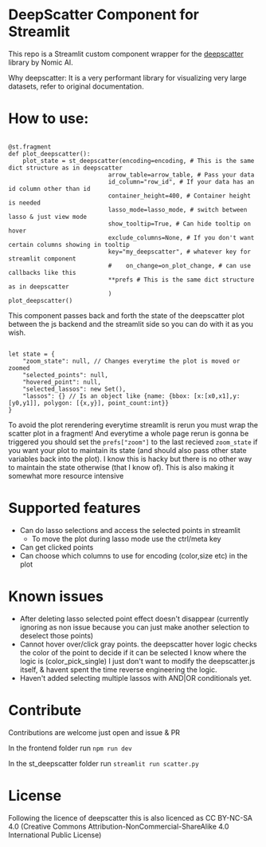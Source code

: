 # DeepScatter Component for Streamlit

This repo is a Streamlit custom component wrapper for the [deepscatter](https://github.com/nomic-ai/deepscatter) library by Nomic AI.

Why deepscatter: It is a very performant library for visualizing very large datasets, refer to original documentation.

# How to use:

```

@st.fragment
def plot_deepscatter():
    plot_state = st_deepscatter(encoding=encoding, # This is the same dict structure as in deepscatter
                            arrow_table=arrow_table, # Pass your data
                            id_column="row_id", # If your data has an id column other than id
                            container_height=400, # Container height is needed
                            lasso_mode=lasso_mode, # switch between lasso & just view mode
                            show_tooltip=True, # Can hide tooltip on hover
                            exclude_columns=None, # If you don't want certain columns showing in tooltip
                            key="my_deepscatter", # whatever key for streamlit component
                            #    on_change=on_plot_change, # can use callbacks like this
                            **prefs # This is the same dict structure as in deepscatter
                            )
plot_deepscatter()
```

 This component passes back and forth the state of the deepscatter plot between the js backend and the streamlit side so you can do with it as you wish. 


```

let state = {
    "zoom_state": null, // Changes everytime the plot is moved or zoomed
    "selected_points": null,
    "hovered_point": null,
    "selected_lassos": new Set(),
    "lassos": {} // Is an object like {name: {bbox: [x:[x0,x1],y:[y0,y1]], polygon: [{x,y}], point_count:int}}
}

```

To avoid the plot rerendering everytime streamlit is rerun you must wrap the scatter plot in a fragment! And everytime a whole page rerun is gonna be triggered you should set the `prefs["zoom"]` to the last recieved `zoom_state` if you want your plot to maintain its state (and should also pass other state variables back into the plot). I know this is hacky but there is no other way to maintain the state otherwise (that I know of). This is also making it somewhat more resource intensive

# Supported features

- Can do lasso selections and access the selected points in streamlit
    - To move the plot during lasso mode use the ctrl/meta key
- Can get clicked points
- Can choose which columns to use for encoding (color,size etc) in the plot


# Known issues

- After deleting lasso selected point effect doesn't disappear (currently ignoring as non issue because you can just make another selection to deselect those points)
- Cannot hover over/click gray points. the deepscatter hover logic checks the color of the point to decide if it can be selected I know where the logic is (color_pick_single) I just don't want to modify the deepscatter.js itself, & havent spent the time reverse engineering the logic.
- Haven't added selecting multiple lassos with AND|OR conditionals yet.

# Contribute
Contributions are welcome just open and issue & PR

In the frontend folder run
`npm run dev`

In the st_deepscatter folder run
`streamlit run scatter.py ` 

# License
Following the licence of deepscatter this is also licenced as CC BY-NC-SA 4.0 (Creative Commons Attribution-NonCommercial-ShareAlike 4.0 International Public License)